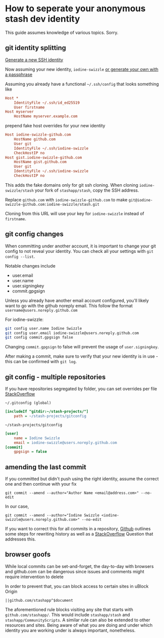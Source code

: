 # How to seperate your anonymous stash dev identity
This guide assumes knowledge of various topics. Sorry.

## git identity splitting
[Generate a new SSH identity](https://docs.github.com/authentication/connecting-to-github-with-ssh/generating-a-new-ssh-key-and-adding-it-to-the-ssh-agent)

Now assuming your new identity, `iodine-swizzle` [or generate your own with a passphrase](https://bitwarden.com/password-generator/#password-generator)

Assuming you already have a functional `~/.ssh/config` that looks something like
```ini
Host *
	IdentityFile ~/.ssh/id_ed25519
	User firstname
Host myserver
    HostName myserver.example.com
```

prepend fake host overrides for your new identity
```ini
Host iodine-swizzle-github.com
	HostName github.com
	User git
	IdentityFile ~/.ssh/iodine-swizzle
	CheckHostIP no
Host gist.iodine-swizzle-github.com
	HostName gist.github.com
	User git
	IdentityFile ~/.ssh/iodine-swizzle
	CheckHostIP no
```

This adds the fake domains only for git ssh cloning. When cloning `iodine-swizzle/stash` your fork of `stashapp/stash`, copy the SSH address.

Replace `github.com` with `iodine-swizzle-github.com` to make `git@iodine-swizzle-github.com:iodine-swizzle/stash.git`

Cloning from this URL will use your key for `iodine-swizzle` instead of `firstname`.

## git config changes
When committing under another account, it is important to change your git config to not reveal your identity. You can check all your settings with `git config --list`. 

Notable changes include
- user.email
- user.name
- user.signingkey
- commit.gpgsign

Unless you already have another email account configured, you'll likely want to go with the github noreply email. This follow the format `username@users.noreply.github.com`

For iodine-swizzle:
```sh
git config user.name Iodine Swizzle
git config user.email iodine-swizzle@users.noreply.github.com
git config commit.gpgsign false
```

Changing `commit.gpgsign` to false will prevent the usage of `user.signingkey`.

After making a commit, make sure to verify that your new identity is in use - this can be confirmed with `git log`.

## git config - multiple repositories
If you have repositories segregated by folder, you can set overrides per file [StackOverflow](https://stackoverflow.com/a/48088291)

`~/.gitconfig (global)`
```ini
[includeIf "gitdir:~/stash-projects/"]
	path = ~/stash-projects/gitconfig
```

`~/stash-projects/gitconfig`
```ini
[user]
	name = Iodine Swizzle
	email = iodine-swizzle@users.noreply.github.com
[commit]
	gpgsign = false
```

## amending the last commit
If you committed but didn't push using the right identity, assume the correct one and then continue with your fix

```
git commit --amend --author="Author Name <email@address.com>" --no-edit
```

In our case,
```
git commit --amend --author="Iodine Swizzle <iodine-swizzle@users.noreply.github.com>" --no-edit
```

If you want to correct this for all commits in a repository, [Github](https://web.archive.org/web/20200823163529/https://docs.github.com/en/github/using-git/changing-author-info#changing-the-git-history-of-your-repository-using-a-script) outlines some steps for rewriting history as well as a [StackOverflow](https://stackoverflow.com/q/3042437) Question that addresses this.

## browser goofs
While local commits can be set-and-forget, the day-to-day with browsers and github.com can be dangerous since issues and comments might require intervention to delete

In order to prevent that, you can block access to certain sites in uBlock Origin
```
||github.com/stashapp^$document
```

The aforementioned rule blocks visiting any site that starts with `github.com/stashapp/`. This would include `stashapp/stash` and `stashapp/CommunityScripts`. A similar rule can also be extended to other resources and sites. Being aware of what you are doing and under which identity you are working under is always important, nonetheless.